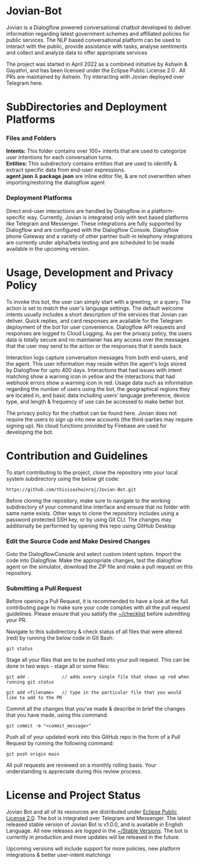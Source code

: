 # Jovian-Bot

Jovian is a Dialogflow powered conversational chatbot developed to deliver information regarding latest government schemes and affiliated policies for public services. The NLP based conversational platform can be used to interact with the public, provide assistance with tasks, analyse sentiments and collect and analyze data to offer appropriate services

The project was started in April 2022 as a combined initiative by Ashwin & Gayathri, and has been licensed under the Eclipse Public License 2.0 . All PRs are maintained by Ashwin. Try interacting with Jovian deployed over Telegram here.

# SubDirectories and Deployment Platforms

### Files and Folders
**Intents:** This folder contains over 100+ intents that are used to categorize user intentions for each conversation turns.
<br>**Entities:** This subdirectory contains entities that are used to identify & extract specific data from end-user expressions.
<br>**agent.json** & **package.json** are inline editor file, & are not overwritten when importing/restoring the dialogflow agent

### Deployment Platforms

Direct end-user interactions are handled by Dialogflow in a platform-specific way. Currently, Jovian is integrated only with text based platforms like Telegram and Messenger. These integrations are fully supported by Dialogflow and are configured with the Dialogflow Console. Dialogflow phone Gateway and a variety of other partner built-in telephony integrations are  currently under alpha/beta testing and are scheduled to be made available in the upcoming version.

# Usage, Development and Privacy Policy

To invoke this bot, the user can simply start with a greeting, or a query. The action is set to match the user's language settings. The default welcome intents usually includes a short description of the services that Jovian can deliver. Quick replies, and card responses are available for the Telegram deployment of the bot for user convenience. Dialogflow API requests and responses are logged to Cloud Logging. As per the privacy policy, the users data is totally secure and no maintainer has any access over the messages that the user may send to the action or the responses that it sends back

Interaction logs capture conversation messages from both end-users, and the agent. This user information may reside within the agent's logs stored by Dialogflow for upto 400 days. Interactions that had issues with intent matching show a warning icon in yellow and the interactions that had webhook errors show a warning icon in red. Usage data such as information regarding the number of users using the bot, the geographical regions they are located in, and basic data including users’ language preference, device type, and length & frequency of use can be accessed to make better bot. 

The privacy policy for the chatbot can be found here. Jovian does not require the users to sign up into new accounts (the third-parties may require signing up). No cloud functions provided by Firebase are used for developing the bot.

# Contribution and Guidelines

To start contributing to the project, clone the repository into your local system subdirectory using the below git code:
```
https://github.com/thisisashwinraj/Jovian-Bot.git
```
Before cloning the repository, make sure to navigate to the working subdirectory of your command line interface and ensure that no folder with same name exists. Other ways to clone the repository includes using a password protected SSH key, or by using Git CLI. The changes may additionally be performed by opening this repo using GitHub Desktop

### Edit the Source Code and Make Desired Changes

Goto the DialogflowConsole and select custom intent option. Import the code into Dialogflow. Make the appropriate changes, test the dialogflow agent on the simulator, download the ZIP file and make a pull request on this repository.

### Submitting a Pull Request
Before opening a Pull Request, it is recommended to have a look at the full contributing page to make sure your code complies with all the pull request guidelines. Please ensure that you satisfy the [~/checklist]() before submitting your PR.

Navigate to this subdirectory & check status of all files that were altered (red) by running the below code in Git Bash:
```
git status
```
Stage all your files that are to be pushed into your pull request. This can be done in two ways - stage all or some files:
```
git add .            // adds every single file that shows up red when running git status
```
```
git add <filename>   // type in the particular file that you would like to add to the PR
```

Commit all the changes that you've made & describe in brief the changes that you have made, using this command:
```
git commit -m "<commit_message>"
```
Push all of your updated work into this GitHub repo in the form of a Pull Request by running the following command:
```
git push origin main
```
All pull requests are reviewed on a monthly rolling basis. Your understanding is appreciate during this review process.

# License and Project Status
Jovian Bot and all of its resources are distributed under [Eclipse Public License 2.0](). The bot is integrated over Telegram and Messenger. The latest released stable version of Jovian Bot is v1.0.0, and is available in English Language. All new releases are logged in the [~/Stable Versions](). The bot is currently in production and more updates will be released in the future.

Upcoming versions will include support for more policies, new platform integrations & better user-intent matchings
